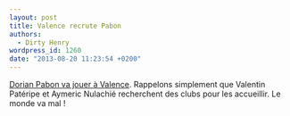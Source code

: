 ```yaml
---
layout: post
title: Valence recrute Pabon
authors:
  - Dirty Henry
wordpress_id: 1260
date: "2013-08-20 11:23:54 +0200"
---
```


[Dorian Pabon va jouer à Valence](http://www.lequipe.fr/Football/Actualites/Valence-s-offre-pabon/394069).
Rappelons simplement que Valentin Patéripe et Aymeric Nulachié recherchent des
clubs pour les accueillir. Le monde va mal !
